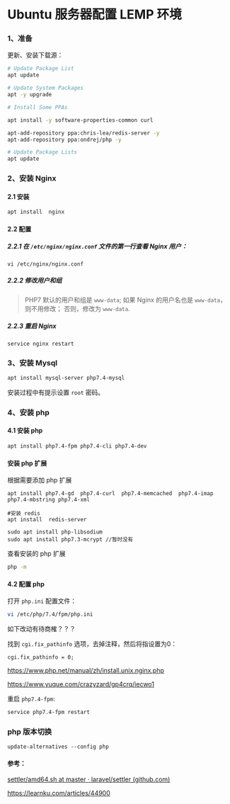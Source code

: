 # Ubuntu 服务器配置 LEMP 环境

### 1、准备
更新、安装下载源：
```bash
# Update Package List
apt update

# Update System Packages
apt -y upgrade

# Install Some PPAs

apt install -y software-properties-common curl

apt-add-repository ppa:chris-lea/redis-server -y
apt-add-repository ppa:ondrej/php -y

# Update Package Lists
apt update
```

### 2、安装 Nginx

#### 2.1 安装

```bash
apt install  nginx
```

#### 2.2 配置

#####  2.2.1 在 `/etc/nginx/nginx.conf` 文件的第一行查看 Nginx 用户：

```
vi /etc/nginx/nginx.conf
```

##### 2.2.2 修改用户和组

> PHP7 默认的用户和组是 `www-data`;
> 如果 Nginx 的用户名也是 `www-data`， 则不用修改；
> 否则，修改为 `www-data`.

##### 2.2.3 重启 Nginx

```
service nginx restart
```

### 3、安装 Mysql

```bash
apt install mysql-server php7.4-mysql 
```

安装过程中有提示设置 `root` 密码。

### 4、安装 php

#### 4.1 安装 php

```bash
apt install php7.4-fpm php7.4-cli php7.4-dev
```

#### 安装 php 扩展

 根据需要添加 php 扩展

```
apt install php7.4-gd  php7.4-curl  php7.4-memcached  php7.4-imap php7.4-mbstring php7.4-xml

#安装 redis
apt install  redis-server

sudo apt install php-libsodium
sudo apt install php7.3-mcrypt //暂时没有
```

查看安装的 php 扩展

```bash
php -m
```

#### 4.2 配置 php

打开 `php.ini` 配置文件：

```bash
vi /etc/php/7.4/fpm/php.ini
```

如下改动有待商榷？？？

找到 `cgi.fix_pathinfo` 选项，去掉注释，然后将指设置为0：

```
cgi.fix_pathinfo = 0;
```

https://www.php.net/manual/zh/install.unix.nginx.php

https://www.yuque.com/crazyzard/gp4crq/iecwo1



重启 `php7.4-fpm`:

```bash
service php7.4-fpm restart
```

### php 版本切换
```
update-alternatives --config php
```

#### 参考：
[settler/amd64.sh at master · laravel/settler (github.com)](https://github.com/laravel/settler/blob/master/scripts/amd64.sh)

https://learnku.com/articles/44900